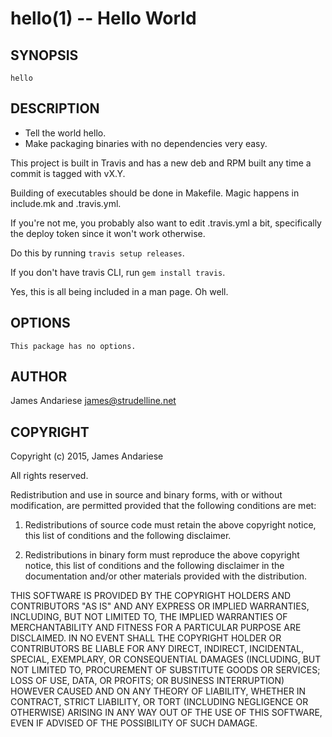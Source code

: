 hello(1) -- Hello World
===

## SYNOPSIS 

    hello

## DESCRIPTION

* Tell the world hello.
* Make packaging binaries with no dependencies very easy.

This project is built in Travis and has a new deb and RPM built
any time a commit is tagged with vX.Y.

Building of executables should be done in Makefile.  Magic happens
in include.mk and .travis.yml.

If you're not me, you probably also want to edit .travis.yml a bit,
specifically the deploy token since it won't work otherwise.

Do this by running `travis setup releases`.

If you don't have travis CLI, run `gem install travis`.

Yes, this is all being included in a man page.  Oh well.

## OPTIONS

    This package has no options.

## AUTHOR

James Andariese <james@strudelline.net>

## COPYRIGHT

Copyright (c) 2015, James Andariese

All rights reserved.

Redistribution and use in source and binary forms, with or without modification, are permitted provided that the following conditions are met:

1. Redistributions of source code must retain the above copyright notice, this list of conditions and the following disclaimer.

2. Redistributions in binary form must reproduce the above copyright notice, this list of conditions and the following disclaimer in the documentation and/or other materials provided with the distribution.

THIS SOFTWARE IS PROVIDED BY THE COPYRIGHT HOLDERS AND CONTRIBUTORS "AS IS" AND ANY EXPRESS OR IMPLIED WARRANTIES, INCLUDING, BUT NOT LIMITED TO, THE IMPLIED WARRANTIES OF MERCHANTABILITY AND FITNESS FOR A PARTICULAR PURPOSE ARE DISCLAIMED. IN NO EVENT SHALL THE COPYRIGHT HOLDER OR CONTRIBUTORS BE LIABLE FOR ANY DIRECT, INDIRECT, INCIDENTAL, SPECIAL, EXEMPLARY, OR CONSEQUENTIAL DAMAGES (INCLUDING, BUT NOT LIMITED TO, PROCUREMENT OF SUBSTITUTE GOODS OR SERVICES; LOSS OF USE, DATA, OR PROFITS; OR BUSINESS INTERRUPTION) HOWEVER CAUSED AND ON ANY THEORY OF LIABILITY, WHETHER IN CONTRACT, STRICT LIABILITY, OR TORT (INCLUDING NEGLIGENCE OR OTHERWISE) ARISING IN ANY WAY OUT OF THE USE OF THIS SOFTWARE, EVEN IF ADVISED OF THE POSSIBILITY OF SUCH DAMAGE.
